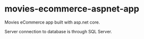 # movies-ecommerce-aspnet-app
Movies eCommerce app built with asp.net core.

Server connection to database is through SQL Server.